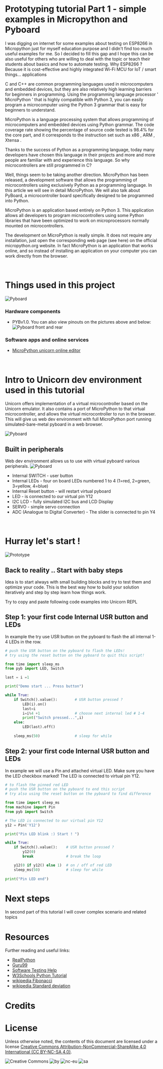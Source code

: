 # **Prototyping tutorial Part 1 - simple examples in Micropython and Pyboard**

I was digging on internet for some examples about testing on ESP8266 in Micropython just for myself education purpose and I didn't find too much useful examples for me. So I decided to fill this gap and I hope this can be  also useful for others who are willing to deal with the topic or teach their students about basics and how to automate testing. Why ESP8266 ? Because it is cost-effective and highly integrated Wi-Fi MCU for IoT / smart things... applications

C and C++ are common programming languages used in microcomputers and embedded devices, but they are also relatively high learning barriers for beginners in programming. Using the programming language processor ' MicroPython ' that is highly compatible with Python 3, you can easily program a microcomputer using the Python 3 grammar that is easy for beginners to understand.

MicroPython is a language processing system that allows programming of microcomputers and embedded devices using Python grammar. The code coverage rate showing the percentage of source code tested is 98.4% for the core part, and it corresponds to the instruction set such as x86 , ARM , Xtensa .


Thanks to the success of Python as a programming language, today many developers have chosen this language in their projects and more and more people are familiar with and experience this language. So why microcontrollers are still programmed in C?

Well, things seem to be taking another direction. MicroPython has been released, a development software that allows the programming of microcontrollers using exclusively Python as a programming language. In this article we will see in detail MicroPython. We will also talk about PyBoard, a microcontroller board specifically designed to be programmed into Python.


MicroPython is an application based entirely on Python 3. This application allows all developers to program microcontrollers using some Python libraries that have been optimized to work on microprocessors normally mounted on microcontrollers.

The development on MicroPython is really simple. It does not require any installation, just open the corresponding web page (see here) on the official micropython.org website. In fact MicroPython is an application that works online, and so instead of installing an application on your computer you can work directly from the browser.


<br/>

# Things used in this project




 ![Pyboard](/img/pybv10-pinout.jpg)

### **Hardware components**
- PYBv1.0. You can also view pinouts on the pictures above and below:
 ![Pyboard front and rear](/img/MicroPython-Pyboard-front-and-rear.jpg)



### **Software apps and online services**
- [MicroPython unicorn online editor](https://micropython.org/unicorn/)
<br/>

# Intro to Unicorn dev environment used in this tutorial

Unicorn offers implementation of a virtual microcontroller based on the Unicorn emulator. It also contains a port of MicroPython to that virtual microcontroller, and allows the virtual microcontroller to run in the browser. This will give us web dev environment with full MicroPython port running simulated-bare-metal pyboard in a web browser.

![Pyboard](/img/MicroPython-web-online.jpg)

## **Built in peripherals**
Web dev environment allows us to use with virtual pyboard various peripherals. 
![Pyboard](/img/PYBAll.png)

- Internal SWITCH - user button
- Internal LEDs - four on board LEDs numbered 1 to 4  (1=red, 2=green, 3=yellow, 4=blue)
- Internal Reset button - will restart virtual pyboard
- LED -  is connected to our virtual pin Y12
- I2C LCD - fully simulated I2C bus and LCD Display
- SERVO - simple servo connection
- ADC (Analogue to Digital Converter) - The slider is connected to pin Y4
<br/>



# Hurray let's start !
![Prototype](/img/prototypefun.gif)

## **Back to reality .. Start with baby steps**
Idea is to start always with small building blocks and try to test them and optimize your code. This is the best way how to build your solution iteratively and step by step learn how things work.

Try to copy and paste following code examples into Unicorn REPL


## Step 1: your first code Internal USR button and LEDs

In example the try use USR button on the pyboard to flash the all internal 1-4 LEDs in the row.

```python
# push the USR button on the pyboard to flash the LEDs!
# try using the reset button on the pyboard to quit this script!

from time import sleep_ms
from pyb import LED, Switch

last = i =1

print("Demo start ... Press button")

while True:
    if Switch().value():        # USR button pressed ?
        LED(i).on()
        last=i
        i=i%4 +1                # choose next internal led # 1-4
        print("Switch pressed...",i)
    else:
        LED(last).off()
    
    sleep_ms(50)                # sleep for while
```


## Step 2: your first code Internal USR button and LEDs

In example we will use a Pin and attached virtual LED. Make sure you have the LED checkbox marked! The LED is connected to virtual pin Y12.

```python
# to flash the pinned red LED
# push the USR button on the pyboard to end this script
# try also using the reset button on the pyboard to find difference

from time import sleep_ms
from machine import Pin
from pyb import Switch

# The LED is connected to our virtual pin Y12
y12 = Pin('Y12')

print("Pin LED blink :) Start ! ")

while True:
    if Switch().value():    # USR button pressed ?
        y12(0)
        break               # break the loop

    y12(0 if y12() else 1)  # on / off of red LED
    sleep_ms(50)            # sleep for while
    
print("Pin LED end")

```

# Next steps

In second part of this tutorial I will cover complex scenario and related topics

# Resources

Further reading and useful links:
- [RealPython](https://realpython.com/pytest-python-testing/)
- [Guru99](https://www.guru99.com/software-testing.html)
- [Software Testing Help](https://www.softwaretestinghelp.com/)
- [W3Schools Python Tutorial](https://www.w3schools.com/python/default.asp)
- [wikipedia Fibonacci](https://en.wikipedia.org/wiki/Fibonacci_number)
- [wikipedia Standard deviation](https://en.wikipedia.org/wiki/Standard_deviation)


# Credits


# License
Unless otherwise noted, the contents of this document are licensed under a license
[Creative Commons Attribution-NonCommercial-ShareAlike 4.0 International (CC BY-NC-SA 4.0)](https://creativecommons.org/licenses/by-nc-sa/4.0/).

![Creative Commons](/img/cc.svg) ![by](/img/by.svg) ![nc-eu](/img/nc-eu.svg) ![sa](/img/sa.svg)